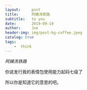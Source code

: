 ```yaml
---
layout:     post
title:      阿姨洗铁路
subtitle:   to you
date:       2019-09-19
author:     Joe
header-img: img/post-bg-coffee.jpeg
catalog: true
tags:
    -  think   
---
```


*阿姨洗铁路*

你说发行我的表情包使用能力起码七级了

所以你是知道它的意思的吧。
